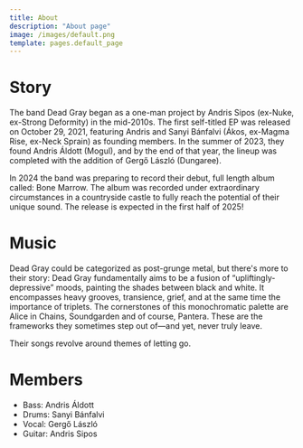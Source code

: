 ```yaml
---
title: About
description: "About page"
image: /images/default.png
template: pages.default_page
---
```


# Story


The band Dead Gray began as a one-man project by Andris Sipos (ex-Nuke, ex-Strong Deformity) in the mid-2010s. The first self-titled EP was released on October 29, 2021, featuring Andris and Sanyi Bánfalvi (Ákos, ex-Magma Rise, ex-Neck Sprain) as founding members. In the summer of 2023, they found Andris Áldott (Mogul), and by the end of that year, the lineup was completed with the addition of Gergő László (Dungaree).

In 2024 the band was preparing to record their debut, full length album called: Bone Marrow. The album was recorded under extraordinary circumstances in a countryside castle to fully reach the potential of their unique sound. The release is expected in the first half of 2025!

# Music

Dead Gray could be categorized as post-grunge metal, but there's more to their story:
Dead Gray fundamentally aims to be a fusion of “upliftingly-depressive” moods, painting the shades between black and white. It encompasses heavy grooves, transience, grief, and at the same time the importance of triplets. The cornerstones of this monochromatic palette are Alice in Chains, Soundgarden and of course, Pantera. These are the frameworks they sometimes step out of—and yet, never truly leave.

Their songs revolve around themes of letting go.

# Members

- Bass: Andris Áldott
- Drums: Sanyi Bánfalvi
- Vocal: Gergő László
- Guitar: Andris Sipos
